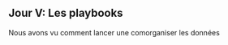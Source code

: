 ## Jour V: Les playbooks

Nous avons vu comment lancer une comorganiser les données
<!--stackedit_data:
eyJoaXN0b3J5IjpbLTE4MDU5NjkxMDBdfQ==
-->